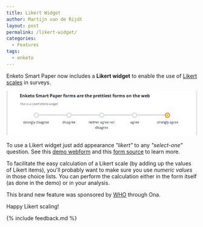 ```yaml
---
title: Likert Widget
author: Martijn van de Rijdt
layout: post
permalink: /likert-widget/
categories:
  - Features
tags:
  - enketo
---
```


Enketo Smart Paper now includes a __Likert widget__ to enable the use of [Likert scales](http://en.wikipedia.org/wiki/Likert_scale) in surveys.

![Likert Widget](../files/2014/01/likert.png "Likert Widget")

To use a Likert widget just add appearance _"likert"_ to any _"select-one"_ question. See this [demo webform](https://enke.to/likert) and this [form source](https://docs.google.com/spreadsheet/ccc?key=0Al3Mw5sknZoPdEpCZ2NtLVdXeC1UeGg2LTctRW9wX3c&usp=sharing) to learn more.

To facilitate the easy calculation of a Likert scale (by adding up the values of Likert items), you'll probably want to make sure you use _numeric values_ in those choice lists. You can perform the calculation either in the form itself (as done in the demo) or in your analysis.

This brand new feature was sponsored by [WHO](http://who.int) through Ona.  

Happy Likert scaling!

{% include feedback.md %}
